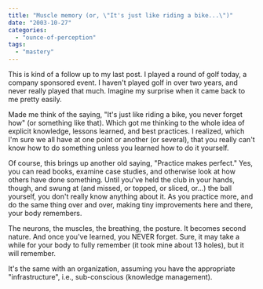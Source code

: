 ```yaml
---
title: "Muscle memory (or, \"It's just like riding a bike...\")"
date: "2003-10-27"
categories: 
  - "ounce-of-perception"
tags: 
  - "mastery"
---
```


This is kind of a follow up to my last post. I played a round of golf today, a company sponsored event. I haven't played golf in over two years, and never really played that much. Imagine my surprise when it came back to me pretty easily.  
  
Made me think of the saying, "It's just like riding a bike, you never forget how" (or something like that). Which got me thinking to the whole idea of explicit knowledge, lessons learned, and best practices. I realized, which I'm sure we all have at one point or another (or several), that you really can't know how to do something unless you learned how to do it yourself.  
  
Of course, this brings up another old saying, "Practice makes perfect." Yes, you can read books, examine case studies, and otherwise look at how others have done something. Until you've held the club in your hands, though, and swung at (and missed, or topped, or sliced, or...) the ball yourself, you don't really know anything about it. As you practice more, and do the same thing over and over, making tiny improvements here and there, your body remembers.  
  
The neurons, the muscles, the breathing, the posture. It becomes second nature. And once you've learned, you NEVER forget. Sure, it may take a while for your body to fully remember (it took mine about 13 holes), but it will remember.  
  
It's the same with an organization, assuming you have the appropriate "infrastructure", i.e., sub-conscious (knowledge management).
